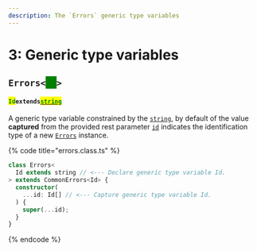 ```yaml
---
description: The `Errors` generic type variables
---
```


# 3: Generic type variables

## `Errors<`<mark style="color:green;background-color:green;">`Id`</mark>`>`

#### <mark style="color:green;">`Id`</mark>`extends`[<mark style="color:green;">`string`</mark>](https://www.typescriptlang.org/docs/handbook/basic-types.html#string)

​A generic type variable constrained by the [`string`](https://developer.mozilla.org/en-US/docs/Web/JavaScript/Reference/Global\_Objects/String), by default of the value **captured** from the provided rest parameter [`id`](constructor.md#...id-id) indicates the identification type of a new [`Errors`](broken-reference) instance.

{% code title="errors.class.ts" %}
```typescript
class Errors<
  Id extends string // <--- Declare generic type variable Id.
> extends CommonErrors<Id> {
  constructor(
    ...id: Id[] // <--- Capture generic type variable Id.
  ) {
    super(...id);
  }
}
```
{% endcode %}
